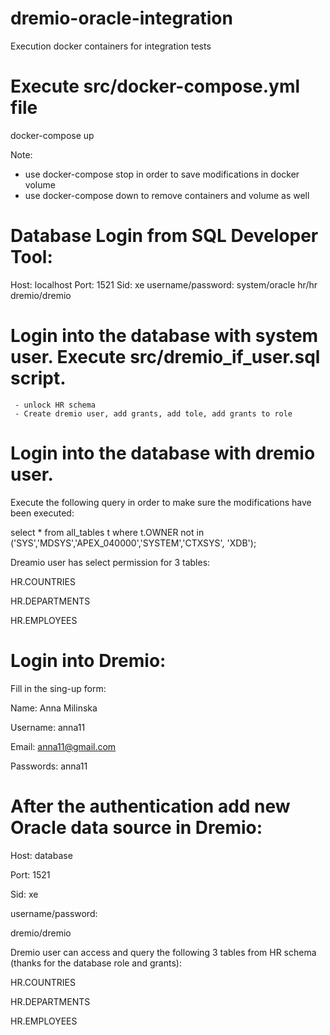 # dremio-oracle-integration
Execution docker containers for integration tests

# Execute src/docker-compose.yml file
docker-compose up

Note: 
- use docker-compose stop in order to save modifications in docker volume
- use docker-compose down to remove containers and volume as well

# Database Login from SQL Developer Tool:

Host: localhost
Port: 1521
Sid: xe
username/password:
system/oracle
hr/hr
dremio/dremio

# Login into the database with system user. Execute src/dremio_if_user.sql script.
     - unlock HR schema
     - Create dremio user, add grants, add tole, add grants to role

# Login into the database with dremio user.
Execute the following query in order to make sure the modifications have been executed:

select * from  all_tables t where t.OWNER not in ('SYS','MDSYS','APEX_040000','SYSTEM','CTXSYS', 'XDB');

Dreamio user has select permission for 3 tables:

  HR.COUNTRIES
  
  HR.DEPARTMENTS
  
  HR.EMPLOYEES

# Login into Dremio:

Fill in the sing-up form:

Name: Anna Milinska

Username: anna11

Email: anna11@gmail.com

Passwords: anna11

# After the authentication add new Oracle data source in Dremio:

Host: database

Port: 1521

Sid: xe

username/password:

dremio/dremio

Dremio user can access and query the following 3 tables from HR schema (thanks for the database role and grants):

  HR.COUNTRIES
  
  HR.DEPARTMENTS
  
  HR.EMPLOYEES





